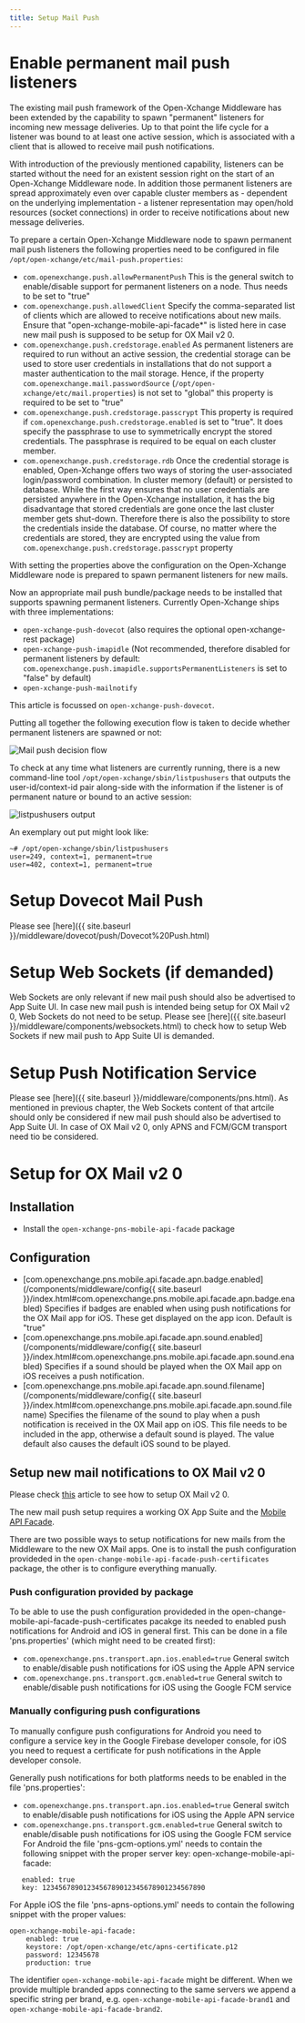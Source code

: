 ```yaml
---
title: Setup Mail Push
---
```


# Enable permanent mail push listeners
The existing mail push framework of the Open-Xchange Middleware has been extended by the capability to spawn "permanent" listeners for incoming new message deliveries. Up to that point the life cycle for a listener was bound to at least one active session, which is associated with a client that is allowed to receive mail push notifications.

With introduction of the previously mentioned capability, listeners can be started without the need for an existent session right on the start of an Open-Xchange Middleware node. In addition those permanent listeners are spread approximately even over capable cluster members as - dependent on the underlying implementation - a listener representation may open/hold resources (socket connections) in order to receive notifications about new message deliveries.

To prepare a certain Open-Xchange Middleware node to spawn permanent mail push listeners the following properties need to be configured in file ``/opt/open-xchange/etc/mail-push.properties``:

* ``com.openexchange.push.allowPermanentPush``
This is the general switch to enable/disable support for permanent listeners on a node. Thus needs to be set to "true"
* ``com.openexchange.push.allowedClient``
Specify the comma-separated list of clients which are allowed to receive notifications about new mails. Ensure that "open-xchange-mobile-api-facade*" is listed here in case new mail push is supposed to be setup for OX Mail v2 0.
* ``com.openexchange.push.credstorage.enabled``
As permanent listeners are required to run without an active session, the credential storage can be used to store user credentials in installations that do not support a master authentication to the mail storage. Hence, if the property ``com.openexchange.mail.passwordSource`` (``/opt/open-xchange/etc/mail.properties``) is not set to "global" this property is required to be set to "true"
* ``com.openexchange.push.credstorage.passcrypt``
This property is required if ``com.openexchange.push.credstorage.enabled`` is set to "true". It does specify the passphrase to use to symmetrically encrypt the stored credentials. The passphrase is required to be equal on each cluster member.
* ``com.openexchange.push.credstorage.rdb``
Once the credential storage is enabled, Open-Xchange offers two ways of storing the user-associated login/password combination. In cluster memory (default) or persisted to database. While the first way ensures that no user credentials are persisted anywhere in the Open-Xchange installation, it has the big disadvantage that stored credentials are gone once the last cluster member gets shut-down. Therefore there is also the possibility to store the credentials inside the database. Of course, no matter where the credentials are stored, they are encrypted using the value from ``com.openexchange.push.credstorage.passcrypt`` property

With setting the properties above the configuration on the Open-Xchange Middleware node is prepared to spawn permanent listeners for new mails.

Now an appropriate mail push bundle/package needs to be installed that supports spawning permanent listeners. Currently Open-Xchange ships with three implementations:

* ``open-xchange-push-dovecot`` (also requires the optional open-xchange-rest package)
* ``open-xchange-push-imapidle`` (Not recommended, therefore disabled for permanent listeners by default: ``com.openexchange.push.imapidle.supportsPermanentListeners`` is set to "false" by default)
* ``open-xchange-push-mailnotify``

This article is focussed on ``open-xchange-push-dovecot``.

Putting all together the following execution flow is taken to decide whether permanent listeners are spawned or not:

![Mail push decision flow](mail_push_configuration.png "Mail push decision flow")

To check at any time what listeners are currently running, there is a new command-line tool ``/opt/open-xchange/sbin/listpushusers`` that outputs the user-id/context-id pair along-side with the information if the listener is of permanent nature or bound to an active session:

![listpushusers output](mail_push_configuration2.png "listpushusers output")

An exemplary out put might look like:

```
~# /opt/open-xchange/sbin/listpushusers
user=249, context=1, permanent=true
user=402, context=1, permanent=true
```

# Setup Dovecot Mail Push

Please see [here]({{ site.baseurl }}/middleware/dovecot/push/Dovecot%20Push.html)

# Setup Web Sockets (if demanded)

Web Sockets are only relevant if new mail push should also be advertised to App Suite UI. In case new mail push is intended being setup for OX Mail v2 0, Web Sockets do not need to be setup. Please see [here]({{ site.baseurl }}/middleware/components/websockets.html) to check how to setup Web Sockets if new mail push to App Suite UI is demanded.

# Setup Push Notification Service

Please see [here]({{ site.baseurl }}/middleware/components/pns.html). As mentioned in previous chapter, the Web Sockets content of that artcile should only be considered if new mail push should also be advertised to App Suite UI. In case of OX Mail v2 0, only APNS and FCM/GCM transport need tio be considered.

# Setup for OX Mail v2 0

## Installation

* Install the ``open-xchange-pns-mobile-api-facade`` package

## Configuration

* [com.openexchange.pns.mobile.api.facade.apn.badge.enabled](/components/middleware/config{{ site.baseurl }}/index.html#com.openexchange.pns.mobile.api.facade.apn.badge.enabled)
Specifies if badges are enabled when using push notifications for the OX Mail app for iOS. These get displayed on the app icon. Default is "true"
* [com.openexchange.pns.mobile.api.facade.apn.sound.enabled](/components/middleware/config{{ site.baseurl }}/index.html#com.openexchange.pns.mobile.api.facade.apn.sound.enabled)
Specifies if a sound should be played when the OX Mail app on iOS receives a push notification.
* [com.openexchange.pns.mobile.api.facade.apn.sound.filename](/components/middleware/config{{ site.baseurl }}/index.html#com.openexchange.pns.mobile.api.facade.apn.sound.filename)
Specifies the filename of the sound to play when a push notification is received in the OX Mail app on iOS. This file needs to be included in the app, otherwise a default sound is played. The value default also causes the default iOS sound to be played.

## Setup new mail notifications to OX Mail v2 0

Please check [this](http://oxpedia.org/wiki/index.php?title=AppSuite:OX_Mail_v2_0) article to see how to setup OX Mail v2 0.

The new mail push setup requires a working OX App Suite and the [Mobile API Facade](http://oxpedia.org/wiki/index.php?title=AppSuite:Mobile_API_Facade).

There are two possible ways to setup notifications for new mails from the Middleware to the new OX Mail apps. One is to install the push configuration provideded in the ``open-change-mobile-api-facade-push-certificates`` package, the other is to configure everything manually.

### Push configuration provided by package

To be able to use the push configuration provideded in the open-change-mobile-api-facade-push-certificates pacakge its needed to enabled push notifications for Android and iOS in general first. This can be done in a file 'pns.properties' (which might need to be created first):

* ``com.openexchange.pns.transport.apn.ios.enabled=true``
General switch to enable/disable push notifications for iOS using the Apple APN service
* ``com.openexchange.pns.transport.gcm.enabled=true``
General switch to enable/disable push notifications for iOS using the Google FCM service

### Manually configuring push configurations

To manually configure push configurations for Android you need to configure a service key in the Google Firebase developer console, for iOS you need to request a certificate for push notifications in the Apple developer console.

Generally push notifications for both platforms needs to be enabled in the file 'pns.properties':

* ``com.openexchange.pns.transport.apn.ios.enabled=true``
General switch to enable/disable push notifications for iOS using the Apple APN service
* ``com.openexchange.pns.transport.gcm.enabled=true``
General switch to enable/disable push notifications for iOS using the Google FCM service
For Android the file 'pns-gcm-options.yml' needs to contain the following snippet with the proper server key: open-xchange-mobile-api-facade:

```
   enabled: true
   key: 1234567890123456789012345678901234567890
```

For Apple iOS the file 'pns-apns-options.yml' needs to contain the following snippet with the proper values:

```
open-xchange-mobile-api-facade:
    enabled: true
    keystore: /opt/open-xchange/etc/apns-certificate.p12
    password: 12345678
    production: true
```

The identifier ``open-xchange-mobile-api-facade`` might be different. When we provide multiple branded apps connecting to the same servers we append a specific string per brand, e.g. ``open-xchange-mobile-api-facade-brand1`` and ``open-xchange-mobile-api-facade-brand2``.

